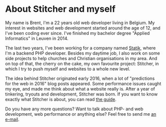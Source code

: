 # About Stitcher and myself

My name is Brent, I'm a 22 years old web developer living in Belgium. My interest in websites and web development started around the age of 12, and I've been coding ever since. I've finished my bachelor degree "Applied Informatics" in Leuven in 2014.

The last two years, I've been working for a company named [Statik](*https://www.statik.be), where I'm a backend PHP developer. Besides my daytime job, I also work on some side projects to help churches and Christian organisations in my area. And on top of that, the cherry on the cake, my own favourite project: Stitcher, in which I try to push myself and websites to a whole new level.

The idea behind Stitcher originated early 2016, when a lot of "predictions for the web in 2016" blog posts appeared. Some performance issues caught my eye, and made me think about what a website really is. After a year of tinkering, tryouts and development, Stitcher was born. If you want to know exactly what Stitcher is about, you can read [the guide](*/guide/setting-up).

Do you have any more questions? Want to talk about PHP- and web development, web performance or anything else? Feel free to send me [an e-mail](mailto:brendt@stitcher.io).
